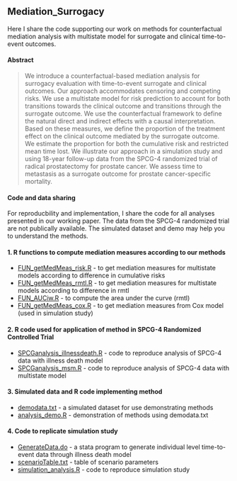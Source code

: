 ## Mediation_Surrogacy

Here I share the code supporting our work on methods for counterfactual mediation analysis with multistate model for surrogate and clinical time-to-event outcomes.

#### Abstract
> We introduce a counterfactual-based mediation analysis for surrogacy evaluation with time-to-event surrogate and clinical outcomes. Our approach accommodates censoring and competing risks. We use a multistate model for risk prediction to account for both transitions towards the clinical outcome and transitions through the surrogate outcome. We use the counterfactual framework to define the natural direct and indirect effects with a causal interpretation. Based on these measures, we define the proportion of the treatment effect on the clinical outcome mediated by the surrogate outcome. We estimate the proportion for both the cumulative risk and restricted mean time lost. We illustrate our approach in a simulation study and using 18-year follow-up data from the SPCG-4 randomized trial of radical prostatectomy for prostate cancer. We assess time to metastasis as a surrogate outcome for prostate cancer-specific mortality.

#### Code and data sharing
For reproducbility and implementation, I share the code for all analyses presented in our working paper. The data from the SPCG-4 randomized trial are not publically available. The simulated dataset and demo may help you to understand the methods. 

#### 1. R functions to compute mediation measures according to our methods
* [FUN_getMedMeas_risk.R](FUN_getMedMeas_risk.R) - to get mediation measures for multistate models according to difference in cumulative risks
* [FUN_getMedMeas_rmtl.R](FUN_getMedMeas_rmtl.R) - to get mediation measures for multistate models according to difference in rmtl
* [FUN_AUCiw.R](FUN_AUCiw.R) - to compute the area under the curve (rmtl)
* [FUN_getMedMeas_cox.R](FUN_getMedMeas_cox.R) - to get mediation measures from Cox model (used in simulation study)

#### 2. R code used for application of method in SPCG-4 Randomized Controlled Trial 
* [SPCGanalysis_illnessdeath.R](SPCGanalysis_illnessdeath.R) - code to reproduce analysis of SPCG-4 data with illness death model
* [SPCGanalysis_msm.R](SPCGanalysis_msm.R) - code to reproduce analysis of SPCG-4 data with multistate model

#### 3. Simulated data and R code implementing method
* [demodata.txt](demodata.txt) - a simulated dataset for use demonstrating methods 
* [analysis_demo.R](analysis_demo.R) - demonstration of methods using demodata.txt

#### 4. Code to replicate simulation study 
* [GenerateData.do](GenerateData.do) - a stata program to generate individual level time-to-event data through illness death model
* [scenarioTable.txt](scenarioTable.txt) - table of scenario parameters
* [simulation_analysis.R](simulation_analysis.R) - code to reproduce simulation study


